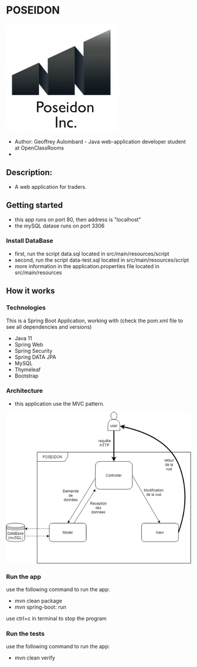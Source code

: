 # POSEIDON
![poseidon logo](resources/15716625873741_image1.png)
- Author: Geoffrey Aulombard - Java web-application developer student at OpenClassRooms
- 
## Description:

- A web application for traders.

## Getting started

- this app runs on port 80, then address is "localhost"
- the mySQL datase runs on port 3306

### Install DataBase
- first, run the script data.sql located in src/main/resources/script
- second, run the script data-test.sql located in src/main/resources/script
- more information in the application.properties file located in src/main/resources

## How it works
### Technologies

This is a Spring Boot Application, working with (check the pom.xml file to see all dependencies and versions)

- Java 11
- Spring Web
- Spring Security
- Spring DATA JPA
- MySQL
- Thymeleaf
- Bootstrap

### Architecture

- this application use the MVC pattern.

![pattern](resources/Oc_P7_Poseidon.png)

### Run the app

use the following command to run the app:
- mvn clean package
- mvn spring-boot: run

use ctrl+c in terminal to stop the program

### Run the tests

use the following command to run the app:
- mvn clean verify